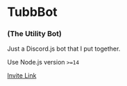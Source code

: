 # TubbBot
### (The Utility Bot)
Just a Discord.js bot that I put together.

Use Node.js version `>=14`

[Invite Link](https://discord.com/api/oauth2/authorize?client_id=750123677739122819&permissions=414569197248&scope=bot)
